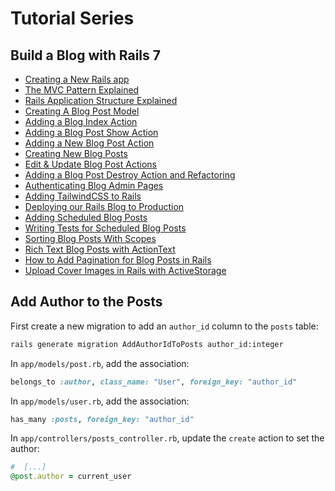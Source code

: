 # Tutorial Series

## Build a Blog with Rails 7

- [Creating a New Rails app](docs/Build-a-Blog-with-Rails-7.md#creating-a-new-rails-app)
- [The MVC Pattern Explained](docs/Build-a-Blog-with-Rails-7.md#the-mvc-pattern-explained)
- [Rails Application Structure Explained](docs/Build-a-Blog-with-Rails-7.md#rails-application-structure-explained)
- [Creating A Blog Post Model](docs/Build-a-Blog-with-Rails-7.md#creating-a-blog-post-model)
- [Adding a Blog Index Action](docs/Build-a-Blog-with-Rails-7.md#adding-a-blog-index-action)
- [Adding a Blog Post Show Action](docs/Build-a-Blog-with-Rails-7.md#adding-a-blog-post-show-action)
- [Adding a New Blog Post Action](docs/Build-a-Blog-with-Rails-7.md#adding-a-new-blog-post-action)
- [Creating New Blog Posts](docs/Build-a-Blog-with-Rails-7.md#creating-new-blog-posts)
- [Edit & Update Blog Post Actions](docs/Build-a-Blog-with-Rails-7.md#edit--update-blog-post-actions)
- [Adding a Blog Post Destroy Action and Refactoring](docs/Build-a-Blog-with-Rails-7.md#adding-a-blog-post-destroy-action-and-refactoring)
- [Authenticating Blog Admin Pages](docs/Build-a-Blog-with-Rails-7.md#authenticating-blog-admin-pages)
- [Adding TailwindCSS to Rails](docs/Build-a-Blog-with-Rails-7.md#adding-tailwindcss-to-rails)
- [Deploying our Rails Blog to Production](docs/Build-a-Blog-with-Rails-7.md#deploying-our-rails-blog-to-production)
- [Adding Scheduled Blog Posts](docs/Build-a-Blog-with-Rails-7.md#adding-scheduled-blog-posts)
- [Writing Tests for Scheduled Blog Posts](docs/Build-a-Blog-with-Rails-7.md#writing-tests-for-scheduled-blog-posts)
- [Sorting Blog Posts With Scopes](docs/Build-a-Blog-with-Rails-7.md#sorting-blog-posts-with-scopes)
- [Rich Text Blog Posts with ActionText](docs/Build-a-Blog-with-Rails-7.md#rich-text-blog-posts-with-actiontext)
- [How to Add Pagination for Blog Posts in Rails](docs/Build-a-Blog-with-Rails-7.md#how-to-add-pagination-for-blog-posts-in-rails)
- [Upload Cover Images in Rails with ActiveStorage](docs/Build-a-Blog-with-Rails-7.md#upload-cover-images-in-rails-with-activestorage)

## Add Author to the Posts

First create a new migration to add an `author_id` column to the `posts` table:

```bash
rails generate migration AddAuthorIdToPosts author_id:integer
```

In `app/models/post.rb`, add the association:

```ruby
belongs_to :author, class_name: "User", foreign_key: "author_id"
```

In `app/models/user.rb`, add the association:

```ruby
has_many :posts, foreign_key: "author_id"
```

In `app/controllers/posts_controller.rb`, update the `create` action to set the
author:

```ruby
#  [...]
@post.author = current_user
```
